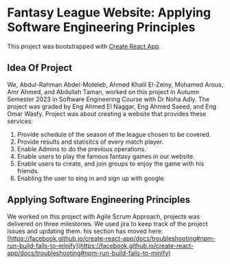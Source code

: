 # Fantasy League Website: Applying Software Engineering Principles

This project was bootstrapped with [Create React App](https://github.com/facebook/create-react-app).

## Idea Of Project

We, Abdul-Rahman Abdel-Moteleb, Ahmed Khalil El-Zeiny, Mohamed Arous, Amr Ahmed, and Abdullah Taman, worked on this project in Autumn Semester 2023 in Software Engineering Course with Dr Noha Adly. The project was graded by Eng Ahmed El Naggar, Eng Ahmed Saeed, and Eng Omar Wasfy.
Project was about creating a website that provides these services:
 1. Provide schedule of the season of the league chosen to be covered.
 2. Provide results and statisitcs of every match player.
 3. Enable Admins to do the previous operations.
 4. Enable users to play the famous fantasy games in our website.
 5. Enable users to create, and join groups to enjoy the game with his friends.
 6. Enabling the user to sing in and sign up with google.

## Applying Software Engineering Principles

We worked on this project with Agile Scrum Approach, projects was delivered on three milestones. We used jira to keep track of the project issues and updating them.
his section has moved here: [https://facebook.github.io/create-react-app/docs/troubleshooting#npm-run-build-fails-to-minify](https://facebook.github.io/create-react-app/docs/troubleshooting#npm-run-build-fails-to-minify)
